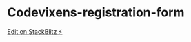 # Codevixens-registration-form

[Edit on StackBlitz ⚡️](https://stackblitz.com/edit/web-platform-yuttzc)